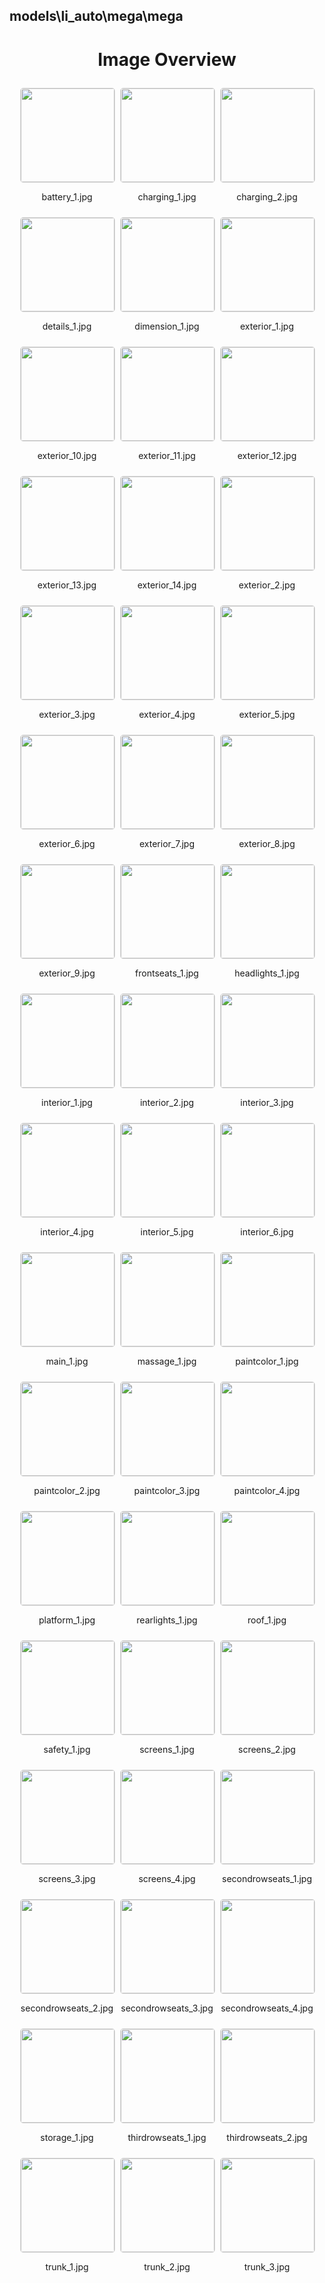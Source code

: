 ## models\li_auto\mega\mega
<style>
    .image-gallery {
        display: flex;
        flex-wrap: wrap;
        gap: 10px;
        justify-content: center;
        padding: 10px;
    }
    .image-gallery img {
        width: 150px;
        height: auto;
        border: 1px solid #ddd;
        border-radius: 5px;
    }
    .image-gallery div {
        flex: 1 1 calc(33.333% - 20px); /* Three images per row on large screens */
        max-width: 150px;
        text-align: center;
    }
    @media (max-width: 768px) {
        .image-gallery div {
            flex: 1 1 calc(50% - 20px); /* Two images per row on medium screens */
        }
    }
    @media (max-width: 480px) {
        .image-gallery div {
            flex: 1 1 100%; /* One image per row on small screens */
        }
    }
</style>
<h1 style ="text-align: center;"> Image Overview </h1> <div class="image-gallery">
<div>
<img src="https://media.evkx.net/multimedia/models/li_auto/mega/mega/battery_1_st.jpg">
<p>battery_1.jpg</p>
</div>
<div>
<img src="https://media.evkx.net/multimedia/models/li_auto/mega/mega/charging_1_st.jpg">
<p>charging_1.jpg</p>
</div>
<div>
<img src="https://media.evkx.net/multimedia/models/li_auto/mega/mega/charging_2_st.jpg">
<p>charging_2.jpg</p>
</div>
<div>
<img src="https://media.evkx.net/multimedia/models/li_auto/mega/mega/details_1_st.jpg">
<p>details_1.jpg</p>
</div>
<div>
<img src="https://media.evkx.net/multimedia/models/li_auto/mega/mega/dimension_1_st.jpg">
<p>dimension_1.jpg</p>
</div>
<div>
<img src="https://media.evkx.net/multimedia/models/li_auto/mega/mega/exterior_1_st.jpg">
<p>exterior_1.jpg</p>
</div>
<div>
<img src="https://media.evkx.net/multimedia/models/li_auto/mega/mega/exterior_10_st.jpg">
<p>exterior_10.jpg</p>
</div>
<div>
<img src="https://media.evkx.net/multimedia/models/li_auto/mega/mega/exterior_11_st.jpg">
<p>exterior_11.jpg</p>
</div>
<div>
<img src="https://media.evkx.net/multimedia/models/li_auto/mega/mega/exterior_12_st.jpg">
<p>exterior_12.jpg</p>
</div>
<div>
<img src="https://media.evkx.net/multimedia/models/li_auto/mega/mega/exterior_13_st.jpg">
<p>exterior_13.jpg</p>
</div>
<div>
<img src="https://media.evkx.net/multimedia/models/li_auto/mega/mega/exterior_14_st.jpg">
<p>exterior_14.jpg</p>
</div>
<div>
<img src="https://media.evkx.net/multimedia/models/li_auto/mega/mega/exterior_2_st.jpg">
<p>exterior_2.jpg</p>
</div>
<div>
<img src="https://media.evkx.net/multimedia/models/li_auto/mega/mega/exterior_3_st.jpg">
<p>exterior_3.jpg</p>
</div>
<div>
<img src="https://media.evkx.net/multimedia/models/li_auto/mega/mega/exterior_4_st.jpg">
<p>exterior_4.jpg</p>
</div>
<div>
<img src="https://media.evkx.net/multimedia/models/li_auto/mega/mega/exterior_5_st.jpg">
<p>exterior_5.jpg</p>
</div>
<div>
<img src="https://media.evkx.net/multimedia/models/li_auto/mega/mega/exterior_6_st.jpg">
<p>exterior_6.jpg</p>
</div>
<div>
<img src="https://media.evkx.net/multimedia/models/li_auto/mega/mega/exterior_7_st.jpg">
<p>exterior_7.jpg</p>
</div>
<div>
<img src="https://media.evkx.net/multimedia/models/li_auto/mega/mega/exterior_8_st.jpg">
<p>exterior_8.jpg</p>
</div>
<div>
<img src="https://media.evkx.net/multimedia/models/li_auto/mega/mega/exterior_9_st.jpg">
<p>exterior_9.jpg</p>
</div>
<div>
<img src="https://media.evkx.net/multimedia/models/li_auto/mega/mega/frontseats_1_st.jpg">
<p>frontseats_1.jpg</p>
</div>
<div>
<img src="https://media.evkx.net/multimedia/models/li_auto/mega/mega/headlights_1_st.jpg">
<p>headlights_1.jpg</p>
</div>
<div>
<img src="https://media.evkx.net/multimedia/models/li_auto/mega/mega/interior_1_st.jpg">
<p>interior_1.jpg</p>
</div>
<div>
<img src="https://media.evkx.net/multimedia/models/li_auto/mega/mega/interior_2_st.jpg">
<p>interior_2.jpg</p>
</div>
<div>
<img src="https://media.evkx.net/multimedia/models/li_auto/mega/mega/interior_3_st.jpg">
<p>interior_3.jpg</p>
</div>
<div>
<img src="https://media.evkx.net/multimedia/models/li_auto/mega/mega/interior_4_st.jpg">
<p>interior_4.jpg</p>
</div>
<div>
<img src="https://media.evkx.net/multimedia/models/li_auto/mega/mega/interior_5_st.jpg">
<p>interior_5.jpg</p>
</div>
<div>
<img src="https://media.evkx.net/multimedia/models/li_auto/mega/mega/interior_6_st.jpg">
<p>interior_6.jpg</p>
</div>
<div>
<img src="https://media.evkx.net/multimedia/models/li_auto/mega/mega/main_1_st.jpg">
<p>main_1.jpg</p>
</div>
<div>
<img src="https://media.evkx.net/multimedia/models/li_auto/mega/mega/massage_1_st.jpg">
<p>massage_1.jpg</p>
</div>
<div>
<img src="https://media.evkx.net/multimedia/models/li_auto/mega/mega/paintcolor_1_st.jpg">
<p>paintcolor_1.jpg</p>
</div>
<div>
<img src="https://media.evkx.net/multimedia/models/li_auto/mega/mega/paintcolor_2_st.jpg">
<p>paintcolor_2.jpg</p>
</div>
<div>
<img src="https://media.evkx.net/multimedia/models/li_auto/mega/mega/paintcolor_3_st.jpg">
<p>paintcolor_3.jpg</p>
</div>
<div>
<img src="https://media.evkx.net/multimedia/models/li_auto/mega/mega/paintcolor_4_st.jpg">
<p>paintcolor_4.jpg</p>
</div>
<div>
<img src="https://media.evkx.net/multimedia/models/li_auto/mega/mega/platform_1_st.jpg">
<p>platform_1.jpg</p>
</div>
<div>
<img src="https://media.evkx.net/multimedia/models/li_auto/mega/mega/rearlights_1_st.jpg">
<p>rearlights_1.jpg</p>
</div>
<div>
<img src="https://media.evkx.net/multimedia/models/li_auto/mega/mega/roof_1_st.jpg">
<p>roof_1.jpg</p>
</div>
<div>
<img src="https://media.evkx.net/multimedia/models/li_auto/mega/mega/safety_1_st.jpg">
<p>safety_1.jpg</p>
</div>
<div>
<img src="https://media.evkx.net/multimedia/models/li_auto/mega/mega/screens_1_st.jpg">
<p>screens_1.jpg</p>
</div>
<div>
<img src="https://media.evkx.net/multimedia/models/li_auto/mega/mega/screens_2_st.jpg">
<p>screens_2.jpg</p>
</div>
<div>
<img src="https://media.evkx.net/multimedia/models/li_auto/mega/mega/screens_3_st.jpg">
<p>screens_3.jpg</p>
</div>
<div>
<img src="https://media.evkx.net/multimedia/models/li_auto/mega/mega/screens_4_st.jpg">
<p>screens_4.jpg</p>
</div>
<div>
<img src="https://media.evkx.net/multimedia/models/li_auto/mega/mega/secondrowseats_1_st.jpg">
<p>secondrowseats_1.jpg</p>
</div>
<div>
<img src="https://media.evkx.net/multimedia/models/li_auto/mega/mega/secondrowseats_2_st.jpg">
<p>secondrowseats_2.jpg</p>
</div>
<div>
<img src="https://media.evkx.net/multimedia/models/li_auto/mega/mega/secondrowseats_3_st.jpg">
<p>secondrowseats_3.jpg</p>
</div>
<div>
<img src="https://media.evkx.net/multimedia/models/li_auto/mega/mega/secondrowseats_4_st.jpg">
<p>secondrowseats_4.jpg</p>
</div>
<div>
<img src="https://media.evkx.net/multimedia/models/li_auto/mega/mega/storage_1_st.jpg">
<p>storage_1.jpg</p>
</div>
<div>
<img src="https://media.evkx.net/multimedia/models/li_auto/mega/mega/thirdrowseats_1_st.jpg">
<p>thirdrowseats_1.jpg</p>
</div>
<div>
<img src="https://media.evkx.net/multimedia/models/li_auto/mega/mega/thirdrowseats_2_st.jpg">
<p>thirdrowseats_2.jpg</p>
</div>
<div>
<img src="https://media.evkx.net/multimedia/models/li_auto/mega/mega/trunk_1_st.jpg">
<p>trunk_1.jpg</p>
</div>
<div>
<img src="https://media.evkx.net/multimedia/models/li_auto/mega/mega/trunk_2_st.jpg">
<p>trunk_2.jpg</p>
</div>
<div>
<img src="https://media.evkx.net/multimedia/models/li_auto/mega/mega/trunk_3_st.jpg">
<p>trunk_3.jpg</p>
</div>
</div>
